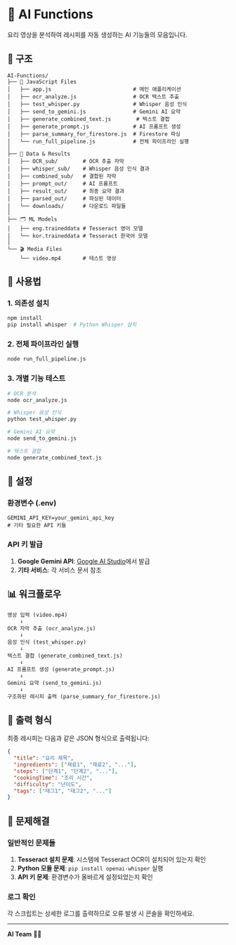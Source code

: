 # 🤖 AI Functions

요리 영상을 분석하여 레시피를 자동 생성하는 AI 기능들의 모음입니다.

## 📁 구조

```
AI-Functions/
├── 📄 JavaScript Files
│   ├── app.js                          # 메인 애플리케이션
│   ├── ocr_analyze.js                  # OCR 텍스트 추출
│   ├── test_whisper.py                 # Whisper 음성 인식
│   ├── send_to_gemini.js               # Gemini AI 요약
│   ├── generate_combined_text.js        # 텍스트 결합
│   ├── generate_prompt.js              # AI 프롬프트 생성
│   ├── parse_summary_for_firestore.js  # Firestore 파싱
│   └── run_full_pipeline.js            # 전체 파이프라인 실행
│
├── 📂 Data & Results
│   ├── OCR_sub/        # OCR 추출 자막
│   ├── whisper_sub/    # Whisper 음성 인식 결과
│   ├── combined_sub/   # 결합된 자막
│   ├── prompt_out/     # AI 프롬프트
│   ├── result_out/     # 최종 요약 결과
│   ├── parsed_out/     # 파싱된 데이터
│   └── downloads/      # 다운로드 파일들
│
├── 🗂️ ML Models
│   ├── eng.traineddata # Tesseract 영어 모델
│   └── kor.traineddata # Tesseract 한국어 모델
│
└── 🎬 Media Files
    └── video.mp4       # 테스트 영상
```

## 🚀 사용법

### 1. 의존성 설치
```bash
npm install
pip install whisper  # Python Whisper 설치
```

### 2. 전체 파이프라인 실행
```bash
node run_full_pipeline.js
```

### 3. 개별 기능 테스트
```bash
# OCR 분석
node ocr_analyze.js

# Whisper 음성 인식  
python test_whisper.py

# Gemini AI 요약
node send_to_gemini.js

# 텍스트 결합
node generate_combined_text.js
```

## 🔧 설정

### 환경변수 (.env)
```env
GEMINI_API_KEY=your_gemini_api_key
# 기타 필요한 API 키들
```

### API 키 발급
1. **Google Gemini API**: [Google AI Studio](https://makersuite.google.com/)에서 발급
2. **기타 서비스**: 각 서비스 문서 참조

## 📊 워크플로우

```
영상 입력 (video.mp4)
    ↓
OCR 자막 추출 (ocr_analyze.js)
    ↓
음성 인식 (test_whisper.py) 
    ↓
텍스트 결합 (generate_combined_text.js)
    ↓
AI 프롬프트 생성 (generate_prompt.js)
    ↓
Gemini 요약 (send_to_gemini.js)
    ↓
구조화된 레시피 출력 (parse_summary_for_firestore.js)
```

## 🎯 출력 형식

최종 레시피는 다음과 같은 JSON 형식으로 출력됩니다:

```json
{
  "title": "요리 제목",
  "ingredients": ["재료1", "재료2", "..."],
  "steps": ["단계1", "단계2", "..."],
  "cookingTime": "조리 시간",
  "difficulty": "난이도",
  "tags": ["태그1", "태그2", "..."]
}
```

## 🐛 문제해결

### 일반적인 문제들
1. **Tesseract 설치 문제**: 시스템에 Tesseract OCR이 설치되어 있는지 확인
2. **Python 모듈 문제**: `pip install openai-whisper` 실행
3. **API 키 문제**: 환경변수가 올바르게 설정되었는지 확인

### 로그 확인
각 스크립트는 상세한 로그를 출력하므로 오류 발생 시 콘솔을 확인하세요.

---

**AI Team** 🤖✨